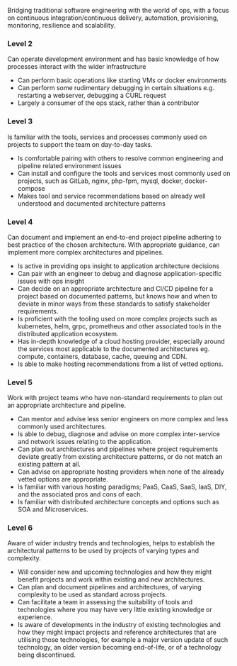 Bridging traditional software engineering with the world of ops, with a focus on continuous integration/continuous delivery, automation, provisioning, monitoring, resilience and scalability.

### Level 2
Can operate development environment and has basic knowledge of how processes interact with the wider infrastructure
- Can perform basic operations like starting VMs or docker environments
- Can perform some rudimentary debugging in certain situations e.g. restarting a webserver, debugging a CURL request
- Largely a consumer of the ops stack, rather than a contributor

### Level 3
Is familiar with the tools, services and processes commonly used on projects to support the team on day-to-day tasks.
- Is comfortable pairing with others to resolve common engineering and pipeline related environment issues
- Can install and configure the tools and services most commonly used on projects, such as GitLab, nginx, php-fpm, mysql, docker, docker-compose
- Makes tool and service recommendations based on already well understood and documented architecture patterns

### Level 4
Can document and implement an end-to-end project pipeline adhering to best practice of the chosen architecture. With appropriate guidance, can implement more complex architectures and pipelines.
- Is active in providing ops insight to application architecture decisions
- Can pair with an engineer to debug and diagnose application-specific issues with ops insight
- Can decide on an appropriate architecture and CI/CD pipeline for a project based on documented patterns, but knows how and when to deviate in minor ways from these standards to satisfy stakeholder requirements.
- Is proficient with the tooling used on more complex projects such as kubernetes, helm, grpc, prometheus and other associated tools in the distributed application ecosystem.
- Has in-depth knowledge of a cloud hosting provider, especially around the services most applicable to the documented architectures eg. compute, containers, database, cache, queuing and CDN.
- Is able to make hosting recommendations from a list of vetted options.

### Level 5
Work with project teams who have non-standard requirements to plan out an appropriate architecture and pipeline.
- Can mentor and advise less senior engineers on more complex and less commonly used architectures.
- Is able to debug, diagnose and advise on more complex inter-service and network issues relating to the application.
- Can plan out architectures and pipelines where project requirements deviate greatly from existing architecture patterns, or do not match an existing pattern at all.
- Can advise on appropriate hosting providers when none of the already vetted options are appropriate.
- Is familiar with various hosting paradigms; PaaS, CaaS, SaaS, IaaS, DIY, and the associated pros and cons of each.
- Is familiar with distributed architecture concepts and options such as SOA and Microservices.

### Level 6
Aware of wider industry trends and technologies, helps to establish the architectural patterns to be used by projects of varying types and complexity.
- Will consider new and upcoming technologies and how they might benefit projects and work within existing and new architectures.
- Can plan and document pipelines and architectures, of varying complexity to be used as standard across projects.
- Can facilitate a team in assessing the suitability of tools and technologies where you may have very little existing knowledge or experience.
- Is aware of developments in the industry of existing technologies and how they might impact projects and reference architectures that are utilising those technologies, for example a major version update of such technology, an older version becoming end-of-life, or of a technology being discontinued.